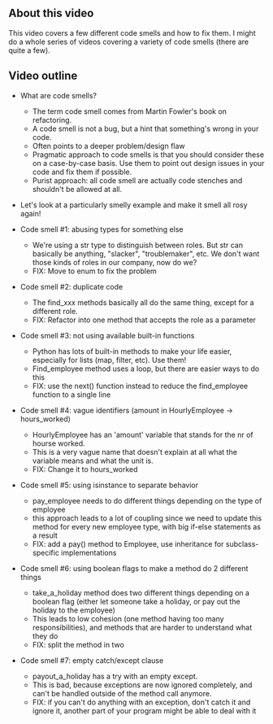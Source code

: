 ## About this video

This video covers a few different code smells and how to fix them. I might do a whole series of videos covering a variety of code smells (there are quite a few).

## Video outline

- What are code smells?

  - The term code smell comes from Martin Fowler's book on refactoring.
  - A code smell is not a bug, but a hint that something's wrong in your code.
  - Often points to a deeper problem/design flaw
  - Pragmatic approach to code smells is that you should consider these on a case-by-case basis. Use them to point out design issues in your code and fix them if possible.
  - Purist approach: all code smell are actually code stenches and shouldn't be allowed at all.

- Let's look at a particularly smelly example and make it smell all rosy again!

- Code smell #1: abusing types for something else

  - We're using a str type to distinguish between roles. But str can basically be anything, "slacker", "troublemaker", etc. We don't want those kinds of roles in our company, now do we?
  - FIX: Move to enum to fix the problem

- Code smell #2: duplicate code

  - The find_xxx methods basically all do the same thing, except for a different role.
  - FIX: Refactor into one method that accepts the role as a parameter

- Code smell #3: not using available built-in functions

  - Python has lots of built-in methods to make your life easier, especially for lists (map, filter, etc). Use them!
  - Find_employee method uses a loop, but there are easier ways to do this
  - FIX: use the next() function instead to reduce the find_employee function to a single line

- Code smell #4: vague identifiers (amount in HourlyEmployee -> hours_worked)

  - HourlyEmployee has an 'amount' variable that stands for the nr of hourse worked.
  - This is a very vague name that doesn't explain at all what the variable means and what the unit is.
  - FIX: Change it to hours_worked

- Code smell #5: using isinstance to separate behavior

  - pay_employee needs to do different things depending on the type of employee
  - this approach leads to a lot of coupling since we need to update this method for every new employee type, with big if-else statements as a result
  - FIX: add a pay() method to Employee, use inheritance for subclass-specific implementations

- Code smell #6: using boolean flags to make a method do 2 different things

  - take_a_holiday method does two different things depending on a boolean flag (either let someone take a holiday, or pay out the holiday to the employee)
  - This leads to low cohesion (one method having too many responsibilities), and methods that are harder to understand what they do
  - FIX: split the method in two

- Code smell #7: empty catch/except clause
  - payout_a_holiday has a try with an empty except.
  - This is bad, because exceptions are now ignored completely, and can't be handled outside of the method call anymore.
  - FIX: if you can't do anything with an exception, don't catch it and ignore it, another part of your program might be able to deal with it
